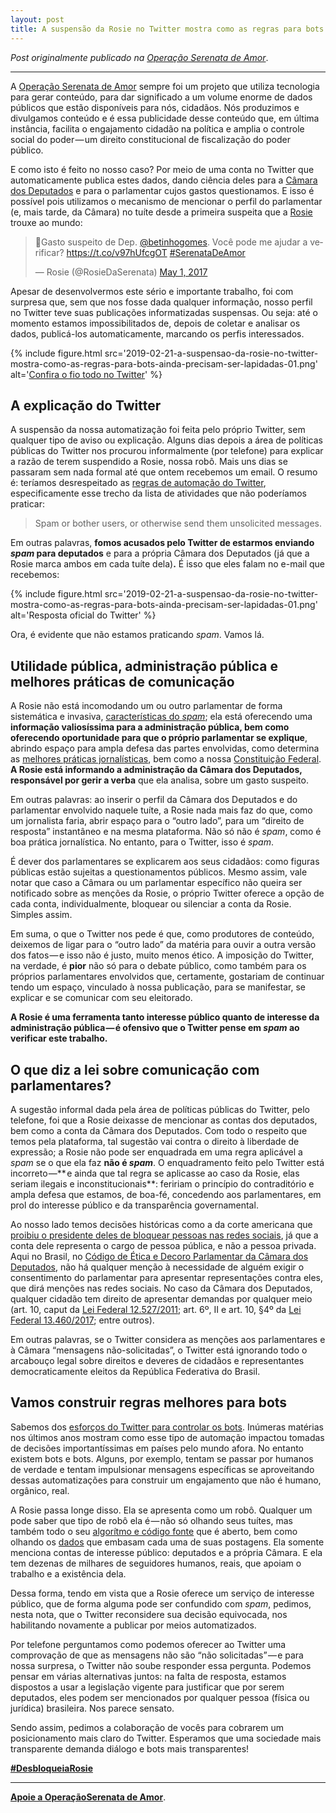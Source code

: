 ```yaml
---
layout: post
title: A suspensão da Rosie no Twitter mostra como as regras para bots ainda precisam ser lapidadas
---
```


_Post originalmente publicado na [Operação Serenata de Amor](https:/medium.com/serenata/a-suspens%C3%A3o-da-rosie-no-twitter-mostra-como-as-regras-para-bots-ainda-precisam-ser-lapidadas-94a0ab8b0003)_.

---

A [Operação Serenata de Amor](https://serenata.ai/) sempre foi um projeto que utiliza tecnologia para gerar conteúdo, para dar significado a um volume enorme de dados públicos que estão disponíveis para nós, cidadãos. Nós produzimos e divulgamos conteúdo e é essa publicidade desse conteúdo que, em última instância, facilita o engajamento cidadão na política e amplia o controle social do poder — um direito constitucional de fiscalização do poder público.

E como isto é feito no nosso caso? Por meio de uma conta no Twitter que automaticamente publica estes dados, dando ciência deles para a [Câmara dos Deputados](https://www.camara.leg.br/) e para o parlamentar cujos gastos questionamos. E isso é possível pois utilizamos o mecanismo de mencionar o perfil do parlamentar (e, mais tarde, da Câmara) no tuíte desde a primeira suspeita que a [Rosie](https://twitter.com/RosieDaSerenata) trouxe ao mundo:

<blockquote class="twitter-tweet" data-lang="en"><p lang="pt" dir="ltr">🚨Gasto suspeito de Dep. <a href="https://twitter.com/betinhogomes?ref_src=twsrc%5Etfw">@betinhogomes</a>. Você pode me ajudar a verificar? <a href="https://t.co/v97hUfcgOT">https://t.co/v97hUfcgOT</a> <a href="https://twitter.com/hashtag/SerenataDeAmor?src=hash&amp;ref_src=twsrc%5Etfw">#SerenataDeAmor</a></p>&mdash; Rosie (@RosieDaSerenata) <a href="https://twitter.com/RosieDaSerenata/status/859137918719467521?ref_src=twsrc%5Etfw">May 1, 2017</a></blockquote>
<script async src="https://platform.twitter.com/widgets.js" charset="utf-8"></script>

Apesar de desenvolvermos este sério e importante trabalho, foi com surpresa que, sem que nos fosse dada qualquer informação, nosso perfil no Twitter teve suas publicações informatizadas suspensas. Ou seja: até o momento estamos impossibilitados de, depois de coletar e analisar os dados, publicá-los automaticamente, marcando os perfis interessados.

{% include figure.html src='2019-02-21-a-suspensao-da-rosie-no-twitter-mostra-como-as-regras-para-bots-ainda-precisam-ser-lapidadas-01.png' alt='<a href="https://twitter.com/RosieDaSerenata/status/1097497396890734597">Confira o fio todo no Twitter</a>' %}

## A explicação do Twitter

A suspensão da nossa automatização foi feita pelo próprio Twitter, sem qualquer tipo de aviso ou explicação. Alguns dias depois a área de políticas públicas do Twitter nos procurou informalmente (por telefone) para explicar a razão de terem suspendido a Rosie, nossa robô. Mais uns dias se passaram sem nada formal até que ontem recebemos um email. O resumo é: teríamos desrespeitado as [regras de automação do Twitter](https://help.twitter.com/en/rules-and-policies/twitter-automation), especificamente esse trecho da lista de atividades que não poderíamos praticar:

> Spam or bother users, or otherwise send them unsolicited messages.

Em outras palavras, **fomos acusados pelo Twitter de estarmos enviando _spam_ para deputados** e para a própria Câmara dos Deputados (já que a Rosie marca ambos em cada tuíte dela)**.** É isso que eles falam no e-mail que recebemos:

{% include figure.html src='2019-02-21-a-suspensao-da-rosie-no-twitter-mostra-como-as-regras-para-bots-ainda-precisam-ser-lapidadas-01.png' alt='Resposta oficial do Twitter' %}

Ora, é evidente que não estamos praticando _spam_. Vamos lá.

## Utilidade pública, administração pública e melhores práticas de comunicação

A Rosie não está incomodando um ou outro parlamentar de forma sistemática e invasiva, [características do _spam_](http://antispam.br/conceito/); ela está oferecendo uma **informação valiosíssima para a administração pública, bem como oferecendo oportunidade para que o próprio parlamentar se explique**, abrindo espaço para ampla defesa das partes envolvidas, como determina as [melhores práticas jornalísticas](https://fenaj.org.br/wp-content/uploads/2014/06/04-codigo_de_etica_dos_jornalistas_brasileiros.pdf), bem como a nossa [Constituição Federal](http://www.planalto.gov.br/ccivil_03/Constituicao/Constituicao.htm). **A Rosie está informando a administração da Câmara dos Deputados, responsável por gerir a verba** que ela analisa, sobre um gasto suspeito.

Em outras palavras: ao inserir o perfil da Câmara dos Deputados e do parlamentar envolvido naquele tuíte, a Rosie nada mais faz do que, como um jornalista faria, abrir espaço para o “outro lado”, para um “direito de resposta” instantâneo e na mesma plataforma. Não só não é _spam_, como é boa prática jornalística. No entanto, para o Twitter, isso é _spam_.

É dever dos parlamentares se explicarem aos seus cidadãos: como figuras públicas estão sujeitas a questionamentos públicos. Mesmo assim, vale notar que caso a Câmara ou um parlamentar específico não queira ser notificado sobre as menções da Rosie, o próprio Twitter oferece a opção de cada conta, individualmente, bloquear ou silenciar a conta da Rosie. Simples assim.

Em suma, o que o Twitter nos pede é que, como produtores de conteúdo, deixemos de ligar para o “outro lado” da matéria para ouvir a outra versão dos fatos — e isso não é justo, muito menos ético. A imposição do Twitter, na verdade, é **pior** não só para o debate público, como também para os próprios parlamentares envolvidos que, certamente, gostariam de continuar tendo um espaço, vinculado à nossa publicação, para se manifestar, se explicar e se comunicar com seu eleitorado.

**A Rosie é uma ferramenta tanto interesse público quanto de interesse da administração pública — é ofensivo que o Twitter pense em _spam_ ao verificar este trabalho.**

## O que diz a lei sobre comunicação com parlamentares?

A sugestão informal dada pela área de políticas públicas do Twitter, pelo telefone, foi que a Rosie deixasse de mencionar as contas dos deputados, bem como a conta da Câmara dos Deputados. Com todo o respeito que temos pela plataforma, tal sugestão vai contra o direito à liberdade de expressão; a Rosie não pode ser enquadrada em uma regra aplicável a _spam_ se o que ela faz **não é _spam_**. O enquadramento feito pelo Twitter está incorreto —** e ainda que tal regra se aplicasse ao caso da Rosie, elas seriam ilegais e inconstitucionais**: feririam o princípio do contraditório e ampla defesa que estamos, de boa-fé, concedendo aos parlamentares, em prol do interesse público e da transparência governamental.

Ao nosso lado temos decisões históricas como a da corte americana que [proibiu o presidente deles de bloquear pessoas nas redes sociais](https://www.theguardian.com/us-news/2018/may/23/trump-twitter-block-ruling-court-public-forum-account), já que a conta dele representa o cargo de pessoa pública, e não a pessoa privada. Aqui no Brasil, no [Código de Ética e Decoro Parlamentar da Câmara dos Deputados](http://www2.camara.leg.br/a-camara/estruturaadm/eticaedecoro), não há qualquer menção à necessidade de alguém exigir o consentimento do parlamentar para apresentar representações contra eles, que dirá menções nas redes sociais. No caso da Câmara dos Deputados, qualquer cidadão tem direito de apresentar demandas por qualquer meio (art. 10, caput da [Lei Federal 12.527/2011](http://www.planalto.gov.br/ccivil_03/_Ato2011-2014/2011/Lei/L12527.htm); art. 6º, II e art. 10, §4º da [Lei Federal 13.460/2017](http://www.planalto.gov.br/ccivil_03/_ato2015-2018/2017/lei/L13460.htm); entre outros).

Em outras palavras, se o Twitter considera as menções aos parlamentares e à Câmara “mensagens não-solicitadas”, o Twitter está ignorando todo o arcabouço legal sobre direitos e deveres de cidadãos e representantes democraticamente eleitos da República Federativa do Brasil.

## Vamos construir regras melhores para bots

Sabemos dos [esforços do Twitter para controlar os bots](https://blog.twitter.com/en_us/topics/company/2018/how-twitter-is-fighting-spam-and-malicious-automation.html). Inúmeras matérias nos últimos anos mostram como esse tipo de automação impactou tomadas de decisões importantíssimas em países pelo mundo afora. No entanto existem bots e bots. Alguns, por exemplo, tentam se passar por humanos de verdade e tentam impulsionar mensagens específicas se aproveitando dessas automatizações para construir um engajamento que não é humano, orgânico, real.

A Rosie passa longe disso. Ela se apresenta como um robô. Qualquer um pode saber que tipo de robô ela é — não só olhando seus tuítes, mas também todo o seu [algorítmo e código fonte](https://github.com/okfn-brasil/serenata-de-amor/) que é aberto, bem como olhando os [dados](https://github.com/okfn-brasil/serenata-toolbox/) que embasam cada uma de suas postagens. Ela somente menciona contas de interesse público: deputados e a própria Câmara. E ela tem dezenas de milhares de seguidores humanos, reais, que apoiam o trabalho e a existência dela.

Dessa forma, tendo em vista que a Rosie oferece um serviço de interesse público, que de forma alguma pode ser confundido com _spam_, pedimos, nesta nota, que o Twitter reconsidere sua decisão equivocada, nos habilitando novamente a publicar por meios automatizados.

Por telefone perguntamos como podemos oferecer ao Twitter uma comprovação de que as mensagens não são “não solicitadas” — e para nossa surpresa, o Twitter não soube responder essa pergunta. Podemos pensar em várias alternativas juntos: na falta de resposta, estamos dispostos a usar a legislação vigente para justificar que por serem deputados, eles podem ser mencionados por qualquer pessoa (física ou jurídica) brasileira. Nos parece sensato.

Sendo assim, pedimos a colaboração de vocês para cobrarem um posicionamento mais claro do Twitter. Esperamos que uma sociedade mais transparente demanda diálogo e bots mais transparentes!

[**#DesbloqueiaRosie**](https://twitter.com/search?q=%23DesbloqueiaRosie)

---

[**Apoie a OperaçãoSerenata de Amor**](https://apoia.se/serenata).